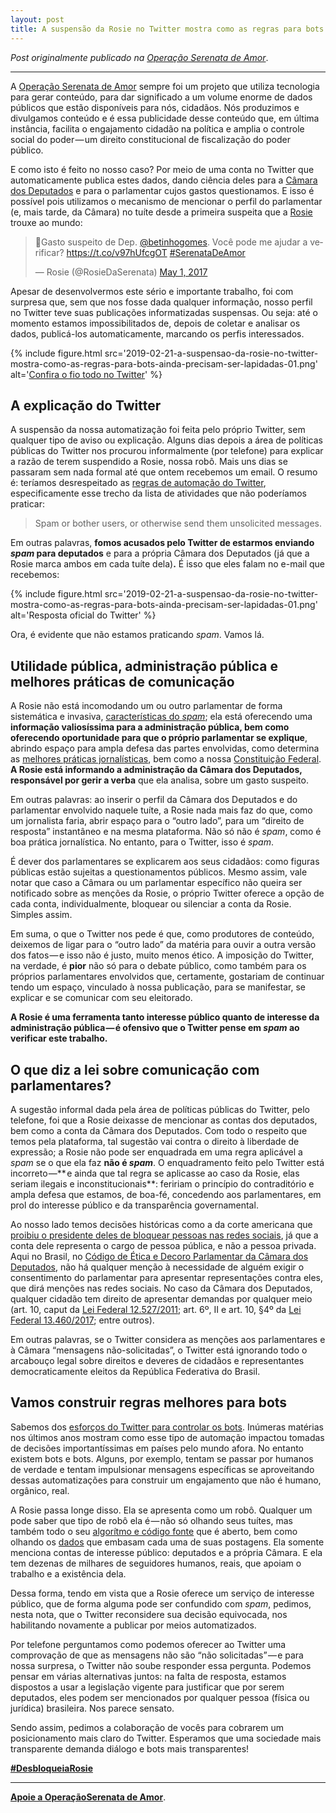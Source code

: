 ```yaml
---
layout: post
title: A suspensão da Rosie no Twitter mostra como as regras para bots ainda precisam ser lapidadas
---
```


_Post originalmente publicado na [Operação Serenata de Amor](https:/medium.com/serenata/a-suspens%C3%A3o-da-rosie-no-twitter-mostra-como-as-regras-para-bots-ainda-precisam-ser-lapidadas-94a0ab8b0003)_.

---

A [Operação Serenata de Amor](https://serenata.ai/) sempre foi um projeto que utiliza tecnologia para gerar conteúdo, para dar significado a um volume enorme de dados públicos que estão disponíveis para nós, cidadãos. Nós produzimos e divulgamos conteúdo e é essa publicidade desse conteúdo que, em última instância, facilita o engajamento cidadão na política e amplia o controle social do poder — um direito constitucional de fiscalização do poder público.

E como isto é feito no nosso caso? Por meio de uma conta no Twitter que automaticamente publica estes dados, dando ciência deles para a [Câmara dos Deputados](https://www.camara.leg.br/) e para o parlamentar cujos gastos questionamos. E isso é possível pois utilizamos o mecanismo de mencionar o perfil do parlamentar (e, mais tarde, da Câmara) no tuíte desde a primeira suspeita que a [Rosie](https://twitter.com/RosieDaSerenata) trouxe ao mundo:

<blockquote class="twitter-tweet" data-lang="en"><p lang="pt" dir="ltr">🚨Gasto suspeito de Dep. <a href="https://twitter.com/betinhogomes?ref_src=twsrc%5Etfw">@betinhogomes</a>. Você pode me ajudar a verificar? <a href="https://t.co/v97hUfcgOT">https://t.co/v97hUfcgOT</a> <a href="https://twitter.com/hashtag/SerenataDeAmor?src=hash&amp;ref_src=twsrc%5Etfw">#SerenataDeAmor</a></p>&mdash; Rosie (@RosieDaSerenata) <a href="https://twitter.com/RosieDaSerenata/status/859137918719467521?ref_src=twsrc%5Etfw">May 1, 2017</a></blockquote>
<script async src="https://platform.twitter.com/widgets.js" charset="utf-8"></script>

Apesar de desenvolvermos este sério e importante trabalho, foi com surpresa que, sem que nos fosse dada qualquer informação, nosso perfil no Twitter teve suas publicações informatizadas suspensas. Ou seja: até o momento estamos impossibilitados de, depois de coletar e analisar os dados, publicá-los automaticamente, marcando os perfis interessados.

{% include figure.html src='2019-02-21-a-suspensao-da-rosie-no-twitter-mostra-como-as-regras-para-bots-ainda-precisam-ser-lapidadas-01.png' alt='<a href="https://twitter.com/RosieDaSerenata/status/1097497396890734597">Confira o fio todo no Twitter</a>' %}

## A explicação do Twitter

A suspensão da nossa automatização foi feita pelo próprio Twitter, sem qualquer tipo de aviso ou explicação. Alguns dias depois a área de políticas públicas do Twitter nos procurou informalmente (por telefone) para explicar a razão de terem suspendido a Rosie, nossa robô. Mais uns dias se passaram sem nada formal até que ontem recebemos um email. O resumo é: teríamos desrespeitado as [regras de automação do Twitter](https://help.twitter.com/en/rules-and-policies/twitter-automation), especificamente esse trecho da lista de atividades que não poderíamos praticar:

> Spam or bother users, or otherwise send them unsolicited messages.

Em outras palavras, **fomos acusados pelo Twitter de estarmos enviando _spam_ para deputados** e para a própria Câmara dos Deputados (já que a Rosie marca ambos em cada tuíte dela)**.** É isso que eles falam no e-mail que recebemos:

{% include figure.html src='2019-02-21-a-suspensao-da-rosie-no-twitter-mostra-como-as-regras-para-bots-ainda-precisam-ser-lapidadas-01.png' alt='Resposta oficial do Twitter' %}

Ora, é evidente que não estamos praticando _spam_. Vamos lá.

## Utilidade pública, administração pública e melhores práticas de comunicação

A Rosie não está incomodando um ou outro parlamentar de forma sistemática e invasiva, [características do _spam_](http://antispam.br/conceito/); ela está oferecendo uma **informação valiosíssima para a administração pública, bem como oferecendo oportunidade para que o próprio parlamentar se explique**, abrindo espaço para ampla defesa das partes envolvidas, como determina as [melhores práticas jornalísticas](https://fenaj.org.br/wp-content/uploads/2014/06/04-codigo_de_etica_dos_jornalistas_brasileiros.pdf), bem como a nossa [Constituição Federal](http://www.planalto.gov.br/ccivil_03/Constituicao/Constituicao.htm). **A Rosie está informando a administração da Câmara dos Deputados, responsável por gerir a verba** que ela analisa, sobre um gasto suspeito.

Em outras palavras: ao inserir o perfil da Câmara dos Deputados e do parlamentar envolvido naquele tuíte, a Rosie nada mais faz do que, como um jornalista faria, abrir espaço para o “outro lado”, para um “direito de resposta” instantâneo e na mesma plataforma. Não só não é _spam_, como é boa prática jornalística. No entanto, para o Twitter, isso é _spam_.

É dever dos parlamentares se explicarem aos seus cidadãos: como figuras públicas estão sujeitas a questionamentos públicos. Mesmo assim, vale notar que caso a Câmara ou um parlamentar específico não queira ser notificado sobre as menções da Rosie, o próprio Twitter oferece a opção de cada conta, individualmente, bloquear ou silenciar a conta da Rosie. Simples assim.

Em suma, o que o Twitter nos pede é que, como produtores de conteúdo, deixemos de ligar para o “outro lado” da matéria para ouvir a outra versão dos fatos — e isso não é justo, muito menos ético. A imposição do Twitter, na verdade, é **pior** não só para o debate público, como também para os próprios parlamentares envolvidos que, certamente, gostariam de continuar tendo um espaço, vinculado à nossa publicação, para se manifestar, se explicar e se comunicar com seu eleitorado.

**A Rosie é uma ferramenta tanto interesse público quanto de interesse da administração pública — é ofensivo que o Twitter pense em _spam_ ao verificar este trabalho.**

## O que diz a lei sobre comunicação com parlamentares?

A sugestão informal dada pela área de políticas públicas do Twitter, pelo telefone, foi que a Rosie deixasse de mencionar as contas dos deputados, bem como a conta da Câmara dos Deputados. Com todo o respeito que temos pela plataforma, tal sugestão vai contra o direito à liberdade de expressão; a Rosie não pode ser enquadrada em uma regra aplicável a _spam_ se o que ela faz **não é _spam_**. O enquadramento feito pelo Twitter está incorreto —** e ainda que tal regra se aplicasse ao caso da Rosie, elas seriam ilegais e inconstitucionais**: feririam o princípio do contraditório e ampla defesa que estamos, de boa-fé, concedendo aos parlamentares, em prol do interesse público e da transparência governamental.

Ao nosso lado temos decisões históricas como a da corte americana que [proibiu o presidente deles de bloquear pessoas nas redes sociais](https://www.theguardian.com/us-news/2018/may/23/trump-twitter-block-ruling-court-public-forum-account), já que a conta dele representa o cargo de pessoa pública, e não a pessoa privada. Aqui no Brasil, no [Código de Ética e Decoro Parlamentar da Câmara dos Deputados](http://www2.camara.leg.br/a-camara/estruturaadm/eticaedecoro), não há qualquer menção à necessidade de alguém exigir o consentimento do parlamentar para apresentar representações contra eles, que dirá menções nas redes sociais. No caso da Câmara dos Deputados, qualquer cidadão tem direito de apresentar demandas por qualquer meio (art. 10, caput da [Lei Federal 12.527/2011](http://www.planalto.gov.br/ccivil_03/_Ato2011-2014/2011/Lei/L12527.htm); art. 6º, II e art. 10, §4º da [Lei Federal 13.460/2017](http://www.planalto.gov.br/ccivil_03/_ato2015-2018/2017/lei/L13460.htm); entre outros).

Em outras palavras, se o Twitter considera as menções aos parlamentares e à Câmara “mensagens não-solicitadas”, o Twitter está ignorando todo o arcabouço legal sobre direitos e deveres de cidadãos e representantes democraticamente eleitos da República Federativa do Brasil.

## Vamos construir regras melhores para bots

Sabemos dos [esforços do Twitter para controlar os bots](https://blog.twitter.com/en_us/topics/company/2018/how-twitter-is-fighting-spam-and-malicious-automation.html). Inúmeras matérias nos últimos anos mostram como esse tipo de automação impactou tomadas de decisões importantíssimas em países pelo mundo afora. No entanto existem bots e bots. Alguns, por exemplo, tentam se passar por humanos de verdade e tentam impulsionar mensagens específicas se aproveitando dessas automatizações para construir um engajamento que não é humano, orgânico, real.

A Rosie passa longe disso. Ela se apresenta como um robô. Qualquer um pode saber que tipo de robô ela é — não só olhando seus tuítes, mas também todo o seu [algorítmo e código fonte](https://github.com/okfn-brasil/serenata-de-amor/) que é aberto, bem como olhando os [dados](https://github.com/okfn-brasil/serenata-toolbox/) que embasam cada uma de suas postagens. Ela somente menciona contas de interesse público: deputados e a própria Câmara. E ela tem dezenas de milhares de seguidores humanos, reais, que apoiam o trabalho e a existência dela.

Dessa forma, tendo em vista que a Rosie oferece um serviço de interesse público, que de forma alguma pode ser confundido com _spam_, pedimos, nesta nota, que o Twitter reconsidere sua decisão equivocada, nos habilitando novamente a publicar por meios automatizados.

Por telefone perguntamos como podemos oferecer ao Twitter uma comprovação de que as mensagens não são “não solicitadas” — e para nossa surpresa, o Twitter não soube responder essa pergunta. Podemos pensar em várias alternativas juntos: na falta de resposta, estamos dispostos a usar a legislação vigente para justificar que por serem deputados, eles podem ser mencionados por qualquer pessoa (física ou jurídica) brasileira. Nos parece sensato.

Sendo assim, pedimos a colaboração de vocês para cobrarem um posicionamento mais claro do Twitter. Esperamos que uma sociedade mais transparente demanda diálogo e bots mais transparentes!

[**#DesbloqueiaRosie**](https://twitter.com/search?q=%23DesbloqueiaRosie)

---

[**Apoie a OperaçãoSerenata de Amor**](https://apoia.se/serenata).